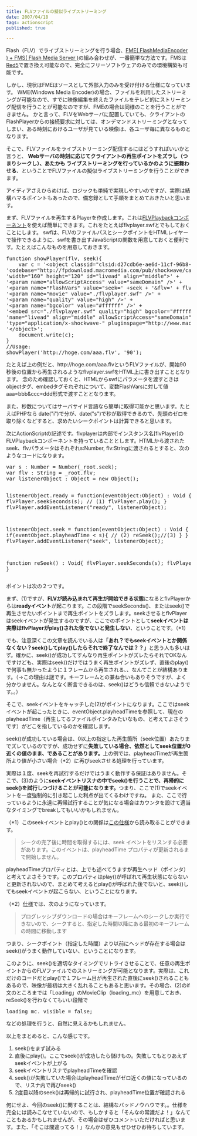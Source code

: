 ```yaml
---
title: FLVファイルの擬似ライブストリーミング
date: 2007/04/18
tags: actionscript
published: true

---
```


<p>
Flash（FLV）でライブストリーミングを行う場合、<a href="http://www.adobe.com/jp/products/flashmediaserver/flashmediaencoder/">FME( FlashMediaEncoder ) + FMS( Flash Media Server )</a>の組み合わせが、一番簡単な方法です。FMSは<a href="http://www.osflash.org/red5">Red5</a>で置き換え可能なので、完全にフリーソフトウェアのみでの環境構築も可能です。
</p>

<p>しかし、現状はFMEはソースとして外部入力のみを受け付ける仕様になっています。
WME(Windows Media Encoder)の場合、ファイルを利用したストリーミングが可能なので、すでに映像編集を終えたファイルをテレビ的にストリーミング配信を行うことが可能なのですが、FMEの場合は同様のことを行うことができません。
かと言って、FLVをWebサーバに配置していても、クライアントのFlashPlayerからの接続要求に対しては、オンデマンドストリーミングとなってしまい、ある時刻におけるユーザが見ている映像は、各ユーザ毎に異なるものとなります。</p>

<p>
そこで、FLVファイルをライブストリーミング配信するにはどうすればいいかと言うと、
<strong>Webサーバの時刻に応じてクライアントの再生ポイントをズラし（つまりシークし）、あたかも
ライブストリーミングを行っているかのように振舞わせる</strong>、ということでFLVファイルの擬似ライブストリーミングを行うことができます。
</p>

<p>アイディアさえひらめけば、ロジックも単純で実現しやすいのですが、実際は結構ハマるポイントもあったので、備忘録として手順をまとめておきたいと思います。</p>

<p>
まず、FLVファイルを再生するPlayerを作成します。これは<a href="livedocs.adobe.com/flash/8_jp/main/00003476.html">FLVPlaybackコンポーネント</a>を使えば簡単にできます。これをたとえばflvplayer.swfとでもしておくことにします。
swfは、FLVのファイルパスとシークポイントをHTMLレイヤーで操作できるように、swfを書き出すJavaScriptの関数を用意しておくと便利です。たとえばこんなものを用意しておきます。
</p>

<p>
<pre>
function showPlayer(flv, seek){
	var c = '&lt;object classid="clsid:d27cdb6e-ae6d-11cf-96b8-444553540000" ' +
'codebase="http://fpdownload.macromedia.com/pub/shockwave/cabs/flash/swflash.cab#version=8,0,0,0" ' + 
'width="160" height="120" id="livead" align="middle"&gt;' + 
'&lt;param name="allowScriptAccess" value="sameDomain" /&gt;' + 
'&lt;param name="FlashVars" value="seek=' +seek + '&flv=' + flv + '" /&gt;' + 
'&lt;param name="movie" value="./flvplayer.swf" /&gt;' + 
'&lt;param name="quality" value="high" /&gt;' + 
'&lt;param name="bgcolor" value="#ffffff" /&gt;' + 
'&lt;embed src="./flvplayer.swf" quality="high" bgcolor="#ffffff" width="160" height="120" ' + 
'name="livead" align="middle" allowScriptAccess="sameDomain" FlashVars="seek=' + seek + '&flv=' + flv + '"' + 
'type="application/x-shockwave-" pluginspage="http://www.macromedia.com/go/getflashplayer" /&gt;' + 
'&lt;/object&gt;';
	document.write(c);
}
//Usage:
showPlayer('http://hoge.com/aaa.flv', '90');
</pre>
</p>

<p>
たとえば上の例だと、http://hoge.com/aaa.flvというFLVファイルが、開始90秒後の位置から再生されるようなflvplayer.swfをHTML上に書き出すこととなります。
念のため確認しておくと、HTMLからswfにパラメータを渡すときはobjectタグ、embedタグそれぞれについて、変数FlashVarsに対して値aaa=bbb&ccc=ddd形式で渡すこととなります。
</p>

<p>
また、秒数についてはサーバサイド言語なら簡単に取得可能かと思います。たとえばPHPなら
date("i")で分が、date("s")で秒が取得できるので、先頭のゼロを取り除くなどすると、求めたいシークポイントは計算できると思います。
</p>

<p>
次にActionScriptの記述です。flvplayerは内部でインスタンス名[flvPlayer]のFLVPlaybackコンポーネントを持っていることとします。HTMLから渡されたseek、flvパラメータはそれぞれs:Number, flv:Stringに渡されるとすると、次のようなコードになります。
</p>

<p>
<pre>
var s : Number = Number(_root.seek);
var flv : String = _root.flv;
var listenerObject : Object = new Object();

listenerObject.ready = function(eventObject:Object) : Void {
    flvPlayer.seekSeconds(s); // (1)
    flvPlayer.play();
}
flvPlayer.addEventListener("ready", listenerObject);

listenerObject.seek = function(eventObject:Object) : Void {
	if(eventObject.playheadTime < s){  // (2)
		reSeek();//(3)
	}
}
flvPlayer.addEventListener("seek", listenerObject);

function reSeek() : Void{
    flvPlayer.seekSeconds(s);
    flvPlayer.play();
}
</pre>
</p>

<p>ポイントは次の２つです。</p>

<p>
まず、(1)ですが、<strong>FLVが読み込まれて再生が開始できる状態</strong>になるとflvPlayerからは<strong>readyイベント</strong>が起こります。この段階でseekSeconds()、またはseek()で再生させたいポイントまで再生ポイントをズラします。seekさせるとflvPlayerはseekイベントが発生するのですが、ここでのポイントとして<strong>seekイベントは実際はflvPlayerがplay()された後でないと発生しない</strong>、ということです。（*1）
</p>

<p>でも、注意深くこの文章を読んでいる人は<strong>「あれ？でもseekイベントとか関係なくない？seek()してplay()したらそれで終了なんでは？？」</strong>と思う人も多いはず。確かに、seek()が成功してすんなり再生ポイントがズレたらそれでOKなんですけども、実際はseek()だけではうまく再生ポイントがズレず、直後のplay()で何事も無かったように１フレームから再生される、、なんてことが結構あります。（→この理由は謎です。キーフレームとの兼ね合いもありそうですが、よく分かりません。なんとなく断言できるのは、seek()はどうも信頼できないようです。。）</p>

<p>そこで、seekイベントをキャッチした(2)がポイントになります。ここではseekイベントが起こったときに、eventObject.playheadTimeを参照して、現在のplayheadTime（再生してるファイルポインタみたいなもの、と考えてよさそうです）がどこを指しているのかを確認します。</p>

<p>
seek()が成功している場合は、0以上の指定した再生箇所（seek位置）あたりまでズレているのですが、成功せずに<strong>失敗している場合、依然としてseek位置が0近くの値のまま、であることがあります。</strong>上の例では、playheadTimeが再生箇所より値が小さい場合（*2）に再びseekさせる処理を行っています。
</p>

<p>
実際は１度、seekを再試行するだけではうまく動作する保証はありません。そこで、(3)のように<strong>seekイベントリスナの中でseek()を行うことで、再帰的にseek()を試行しつづけることが可能になります。</strong>つまり、ここで(1)でseekイベントを一度強制的に引き起こした利点が出てくるわけですね。
また、ここで行っているように永遠に再帰試行することが気になる場合はカウンタを設けて適当なタイミングでbreakしてもいいかもしれません。
</p>

<p>（*1）このseekイベントとplay()との関係は<a href="http://livedocs.adobe.com/flash/8_jp/main/00003595.html ">この仕様</a>から読み取ることができます。</p>

<blockquote>シークの完了後に時間を取得するには、seek イベントをリスンする必要があります。このイベントは、playheadTime プロパティが更新されるまで開始しません。
</blockquote>

<p>
playheadTimeプロパティとは、上でも述べてうますが再生ヘッド（ポインタ）と考えてよさそうです。このプロパティはplay()が呼ばれて再生状態にならないと更新されないので、まとめて考えるとplay()が呼ばれた後でないと、seek()してもseekイベントが起こらない、ということになります。
</p>

<p>
（*2）<a href="http://livedocs.adobe.com/flash/8_jp/main/00003594.html">仕様</a>では、次のようになっています。</p>

<blockquote>プログレッシブダウンロードの場合はキーフレームへのシークしか実行できないので、シークすると、指定した時間以降にある最初のキーフレームの時間に移動します 
</blockquote>

<p>
つまり、シークポイント（指定した時間）より以前にヘッドが存在する場合はseek()がうまく動作していない、ということになります。
</p>

<p>このように、seek()を適切なタイミングでリトライさせることで、任意の再生ポイントからのFLVファイルでのストリーミングが可能となります。実際は、これだけのコードだとplay()で１フレーム目が再生された直後にseek()されることもあるので、映像が最初は大きく乱れることもあると思います。その場合、(2)のif文のところまでは「Loading」のMovieClip（loading_mc）を用意しておき、reSeek()を行わなくてもいい段階で
</p>

<p>
<pre>
loading_mc._visible = false;
</pre>
</p>

<p>
などの処理を行うと、自然に見えるかもしれません。
</p>

<p>以上をまとめると、こんな感じです。</p>

<p>
<ol>
<li>seek()をまず試みる</li>
<li>直後にplay()。ここでseek()が成功したら儲けもの。失敗してもとりあえずseekイベントが上がる</li>
<li>seekイベントリスナでplayheadTimeを確認</li>
<li>seek()が失敗していた場合はplayheadTimeがゼロ近くの値になっているので、リスナ内で再びseek()</li>
<li>2度目以降のseek()は再帰的に試行され、playheadTime位置が確認される</li>
</ol>
</p>

<p>何にせよ、今回のseek()に関することは、結構なバッドノウハウです。。仕様を完全には読みこなせていないので、もしかすると「そんなの常識だよ！」なんてこともあるかもしれませんが、その場合はぜひコメントいただければと思います。また、「そこは間違ってる！」なんかの意見もぜひぜひお待ちしています。</p>

